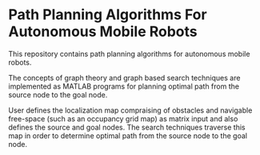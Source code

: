 # Path Planning Algorithms For Autonomous Mobile Robots
This repository contains path planning algorithms for autonomous mobile robots.

The concepts of graph theory and graph based search techniques are implemented as MATLAB programs for planning optimal path from the source node to the goal node.

User defines the localization map compraising of obstacles and navigable free-space (such as an occupancy grid map) as matrix input and also defines the source and goal nodes. The search techniques traverse this map in order to determine optimal path from the source node to the goal node.
